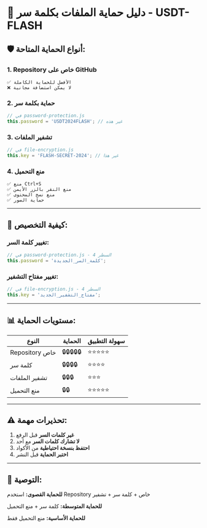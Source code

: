 # 🔐 دليل حماية الملفات بكلمة سر - USDT-FLASH

## 🛡️ **أنواع الحماية المتاحة:**

### **1. Repository خاص على GitHub**
```
✅ الأفضل للحماية الكاملة
❌ لا يمكن استضافة مجانية
```

### **2. حماية بكلمة سر**
```javascript
// في password-protection.js
this.password = 'USDT2024FLASH'; // غير هذه
```

### **3. تشفير الملفات**
```javascript
// في file-encryption.js  
this.key = 'FLASH-SECRET-2024'; // غير هذا
```

### **4. منع التحميل**
```
✅ منع Ctrl+S
✅ منع النقر بالزر الأيمن
✅ منع نسخ المحتوى
✅ حماية الصور
```

---

## 🔧 **كيفية التخصيص:**

### **تغيير كلمة السر:**
```javascript
// في password-protection.js - السطر 4
this.password = 'كلمة_السر_الجديدة';
```

### **تغيير مفتاح التشفير:**
```javascript
// في file-encryption.js - السطر 4
this.key = 'مفتاح_التشفير_الجديد';
```

---

## 📊 **مستويات الحماية:**

| النوع | الحماية | سهولة التطبيق |
|-------|---------|---------------|
| Repository خاص | 🔒🔒🔒🔒🔒 | ⭐⭐⭐⭐⭐ |
| كلمة سر | 🔒🔒🔒🔒 | ⭐⭐⭐⭐ |
| تشفير الملفات | 🔒🔒🔒 | ⭐⭐⭐ |
| منع التحميل | 🔒🔒 | ⭐⭐⭐⭐⭐ |

---

## ⚠️ **تحذيرات مهمة:**

1. **غير كلمات السر** قبل الرفع
2. **لا تشارك كلمات السر** مع أحد
3. **احتفظ بنسخة احتياطية** من الأكواد
4. **اختبر الحماية** قبل النشر

---

## 🚀 **التوصية:**

**للحماية القصوى:** استخدم Repository خاص + كلمة سر + تشفير

**للحماية المتوسطة:** كلمة سر + منع التحميل

**للحماية الأساسية:** منع التحميل فقط
